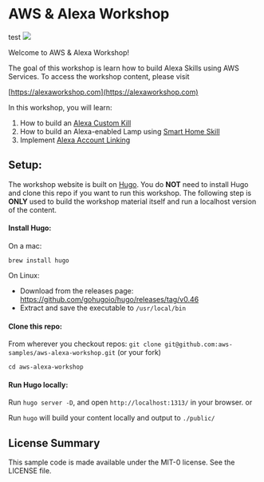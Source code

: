 # AWS & Alexa Workshop

test 
![](https://codebuild.us-west-2.amazonaws.com/badges?uuid=eyJlbmNyeXB0ZWREYXRhIjoiNTZ0eWJvSVB3blh2blVvcHRwMm00SXJkVkE5c2RHUnZRZjdDSnVBazhCSFV4WE5PZzNRbkRzcmd6VXAydDYxOWZYMXMrdWVHaEtTcEZoT2lVOEVNR0dnPSIsIml2UGFyYW1ldGVyU3BlYyI6ImRyRVRaazE1R3VwQlNpZW8iLCJtYXRlcmlhbFNldFNlcmlhbCI6MX0%3D&branch=master)

Welcome to AWS & Alexa Workshop!

The goal of this workshop is learn how to build Alexa Skills using AWS Services. To
access the workshop content, please visit 

[https://alexaworkshop.com](https://alexaworkshop.com)

In this workshop, you will learn:
1. How to build an [Alexa Custom Kill](https://developer.amazon.com/docs/custom-skills/understanding-custom-skills.html) 
2. How to build an Alexa-enabled Lamp using [Smart Home Skill](https://developer.amazon.com/docs/smarthome/understand-the-smart-home-skill-api.html)
3. Implement [Alexa Account Linking](https://developer.amazon.com/docs/account-linking/understand-account-linking.html)

## Setup:

The workshop website is built on [Hugo](https://gohugo.io/). You do **NOT** need to 
install Hugo and clone this repo if you want to run this workshop. The following step 
is **ONLY** used to build the workshop material itself and run a localhost version of the content. 

#### Install Hugo:
On a mac:

`brew install hugo`

On Linux:
  - Download from the releases page: https://github.com/gohugoio/hugo/releases/tag/v0.46
  - Extract and save the executable to `/usr/local/bin`

#### Clone this repo:
From wherever you checkout repos:
`git clone git@github.com:aws-samples/aws-alexa-workshop.git` (or your fork)

```shell script
cd aws-alexa-workshop
```

#### Run Hugo locally:
Run `hugo server -D`, and open `http://localhost:1313/` in your browser.
or

Run `hugo` will build your content locally and output to `./public/`

## License Summary

This sample code is made available under the MIT-0 license. See the LICENSE file.
